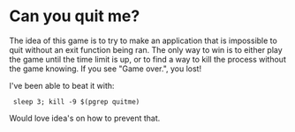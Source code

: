 # Can you quit me?

The idea of this game is to try to make an application that is impossible to quit without an exit function being ran. The only way to win is to either play the game until the time limit is up, or to find a way to kill the process without the game knowing. If you see "Game over.", you lost!

I've been able to beat it with:

     sleep 3; kill -9 $(pgrep quitme)
   
Would love idea's on how to prevent that. 
